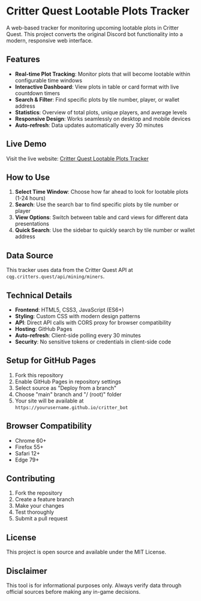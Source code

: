 # Critter Quest Lootable Plots Tracker

A web-based tracker for monitoring upcoming lootable plots in Critter Quest. This project converts the original Discord bot functionality into a modern, responsive web interface.

## Features

- **Real-time Plot Tracking**: Monitor plots that will become lootable within configurable time windows
- **Interactive Dashboard**: View plots in table or card format with live countdown timers
- **Search & Filter**: Find specific plots by tile number, player, or wallet address
- **Statistics**: Overview of total plots, unique players, and average levels
- **Responsive Design**: Works seamlessly on desktop and mobile devices
- **Auto-refresh**: Data updates automatically every 30 minutes

## Live Demo

Visit the live website: [Critter Quest Lootable Plots Tracker](https://yourusername.github.io/critter_bot)

## How to Use

1. **Select Time Window**: Choose how far ahead to look for lootable plots (1-24 hours)
2. **Search**: Use the search bar to find specific plots by tile number or player
3. **View Options**: Switch between table and card views for different data presentations
4. **Quick Search**: Use the sidebar to quickly search by tile number or wallet address

## Data Source

This tracker uses data from the Critter Quest API at `cqg.critters.quest/api/mining/miners`.

## Technical Details

- **Frontend**: HTML5, CSS3, JavaScript (ES6+)
- **Styling**: Custom CSS with modern design patterns
- **API**: Direct API calls with CORS proxy for browser compatibility
- **Hosting**: GitHub Pages
- **Auto-refresh**: Client-side polling every 30 minutes
- **Security**: No sensitive tokens or credentials in client-side code

## Setup for GitHub Pages

1. Fork this repository
2. Enable GitHub Pages in repository settings
3. Select source as "Deploy from a branch"
4. Choose "main" branch and "/ (root)" folder
5. Your site will be available at `https://yourusername.github.io/critter_bot`

## Browser Compatibility

- Chrome 60+
- Firefox 55+
- Safari 12+
- Edge 79+

## Contributing

1. Fork the repository
2. Create a feature branch
3. Make your changes
4. Test thoroughly
5. Submit a pull request

## License

This project is open source and available under the MIT License.

## Disclaimer

This tool is for informational purposes only. Always verify data through official sources before making any in-game decisions.
